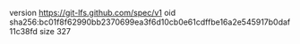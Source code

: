 version https://git-lfs.github.com/spec/v1
oid sha256:bc01f8f62990bb2370699ea3f6d10cb0e61cdffbe16a2e545917b0daf11c38fd
size 327
